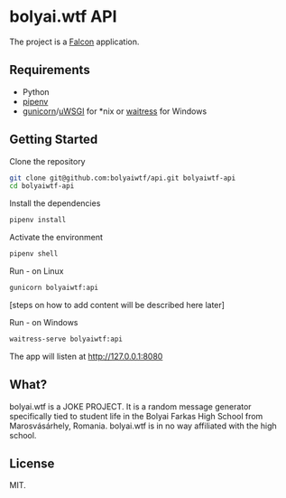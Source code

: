 # bolyai.wtf API

The project is a [Falcon](https://falconframework.org) application.

## Requirements

* Python
* [pipenv](https://github.com/pypa/pipenv)
* [gunicorn](https://gunicorn.org/)/[uWSGI](https://uwsgi-docs.readthedocs.io/en/latest/) for *nix or [waitress](https://docs.pylonsproject.org/projects/waitress/en/stable/) for Windows

## Getting Started

Clone the repository

```sh
git clone git@github.com:bolyaiwtf/api.git bolyaiwtf-api
cd bolyaiwtf-api
```

Install the dependencies

```sh
pipenv install
```

Activate the environment

```sh
pipenv shell
```

Run - on Linux

```sh
gunicorn bolyaiwtf:api
```

[steps on how to add content will be described here later]

Run - on Windows

```sh
waitress-serve bolyaiwtf:api
```

The app will listen at http://127.0.0.1:8080

## What?

bolyai.wtf is a JOKE PROJECT. It is a random message generator specifically tied to student life in the Bolyai Farkas High School from Marosvásárhely, Romania. bolyai.wtf is in no way affiliated with the high school.

## License

MIT.
